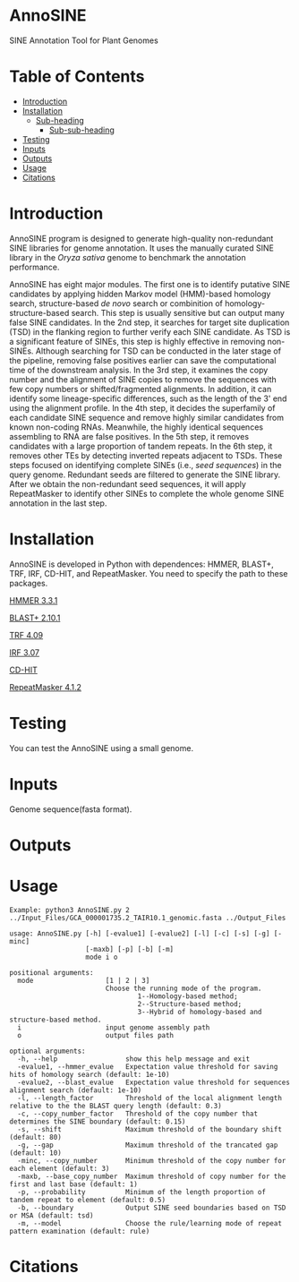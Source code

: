# AnnoSINE

SINE Annotation Tool for Plant Genomes

# Table of Contents
- [Introduction](#heading)
- [Installation](#heading-1)
  * [Sub-heading](#sub-heading-1)
    + [Sub-sub-heading](#sub-sub-heading-1)
- [Testing](#heading-2)
- [Inputs](#heading-2)
- [Outputs](#heading-3)
- [Usage](#heading-4)
- [Citations](#heading-2)

# Introduction
AnnoSINE program is designed to generate high-quality non-redundant SINE libraries for genome annotation. It uses the manually curated SINE library in the *Oryza sativa* genome to benchmark the annotation performance.

AnnoSINE has eight major modules. The first one is to identify putative SINE candidates by applying hidden Markov model (HMM)-based homology search, structure-based *de novo* search or combinition of homology-structure-based search. This step is usually sensitive but can output many false SINE candidates. In the 2nd step, it searches for target site duplication (TSD) in the flanking region to further verify each SINE candidate. As TSD is a significant feature of SINEs, this step is highly effective in removing non-SINEs. Although searching for TSD can be conducted in the later stage of the pipeline, removing false positives earlier can save the computational time of the downstream analysis. In the 3rd step, it examines the copy number and the alignment of SINE copies to remove the sequences with few copy numbers or shifted/fragmented alignments. In addition, it can identify some lineage-specific differences, such as the length of the 3' end using the alignment profile. In the 4th step, it decides the superfamily of each candidate SINE sequence and remove highly similar candidates from known non-coding RNAs. Meanwhile, the highly identical sequences assembling to RNA are false positives. In the 5th step, it removes candidates with a large proportion of tandem repeats. In the 6th step, it removes other TEs by detecting inverted repeats adjacent to TSDs. These steps focused on identifying complete SINEs (i.e., *seed sequences*) in the query genome. Redundant seeds are filtered to generate the SINE library. After we obtain the non-redundant seed sequences, it will apply RepeatMasker to identify other SINEs to complete the whole genome SINE annotation in the last step.

# Installation
AnnoSINE is developed in Python with dependences: HMMER, BLAST+, TRF, IRF, CD-HIT, and RepeatMasker. You need to specify the path to these packages.

[HMMER 3.3.1](http://hmmer.org/download.html)

[BLAST+ 2.10.1](https://ftp.ncbi.nlm.nih.gov/blast/executables/blast+/2.10.1/)

[TRF 4.09](https://tandem.bu.edu/trf/trf.download.html)

[IRF 3.07](https://tandem.bu.edu/irf/irf.download.html)

[CD-HIT](http://weizhongli-lab.org/cd-hit/download.php)

[RepeatMasker 4.1.2](http://www.repeatmasker.org/RepeatMasker/)

# Testing
You can test the AnnoSINE using a small genome.

# Inputs
Genome sequence(fasta format).

# Outputs

# Usage
```
Example: python3 AnnoSINE.py 2 ../Input_Files/GCA_000001735.2_TAIR10.1_genomic.fasta ../Output_Files

usage: AnnoSINE.py [-h] [-evalue1] [-evalue2] [-l] [-c] [-s] [-g] [-minc]
                   [-maxb] [-p] [-b] [-m]               
                   mode i o    
                   
positional arguments:
  mode                  [1 | 2 | 3]  
                        Choose the running mode of the program.                        
                                1--Homology-based method;                                
                                2--Structure-based method;                                
                                3--Hybrid of homology-based and structure-based method.                               
  i                     input genome assembly path  
  o                     output files path
  
optional arguments:
  -h, --help                 show this help message and exit  
  -evalue1, --hmmer_evalue   Expectation value threshold for saving hits of homology search (default: 1e-10)
  -evalue2, --blast_evalue   Expectation value threshold for sequences alignment search (default: 1e-10)                                           
  -l, --length_factor        Threshold of the local alignment length relative to the the BLAST query length (default: 0.3)  
  -c, --copy_number_factor   Threshold of the copy number that determines the SINE boundary (default: 0.15)                        
  -s, --shift                Maximum threshold of the boundary shift (default: 80)  
  -g, --gap                  Maximum threshold of the trancated gap (default: 10)  
  -minc, --copy_number       Minimum threshold of the copy number for each element (default: 3)  
  -maxb, --base_copy_number  Maximum threshold of copy number for the first and last base (default: 1)                       
  -p, --probability          Minimum of the length proportion of tandem repeat to element (default: 0.5)  
  -b, --boundary             Output SINE seed boundaries based on TSD or MSA (default: tsd)
  -m, --model                Choose the rule/learning mode of repeat pattern examination (default: rule)
```


# Citations

